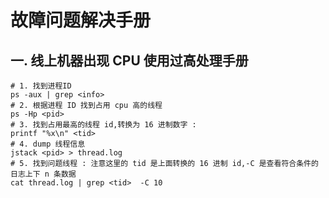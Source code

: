 # 故障问题解决手册

## 一. 线上机器出现 CPU 使用过高处理手册

```shell
# 1. 找到进程ID
ps -aux | grep <info>
# 2. 根据进程 ID 找到占用 cpu 高的线程
ps -Hp <pid>
# 3. 找到占用最高的线程 id,转换为 16 进制数字 : 
printf "%x\n" <tid>
# 4. dump 线程信息
jstack <pid> > thread.log
# 5. 找到问题线程 : 注意这里的 tid 是上面转换的 16 进制 id,-C 是查看符合条件的日志上下 n 条数据
cat thread.log | grep <tid>  -C 10
```

